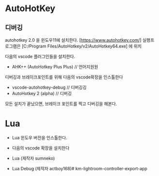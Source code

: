 # AutoHotKey

## 디버깅

autohotkey 2.0 을 윈도우11에 설치한다. [https://www.autohotkey.com/]
실행프로그램은 [C:/Program Files/AutoHotkey/v2/AutoHotkey64.exe] 에 위치

다음의  vscode 플러그인들을 설치한다.

- AHK++ (AutoHotkey Plus Plus) // 언어지원원

디버깅과 브레이크포인트를 위해 다음의 vscode확장을 인스톨한다

- vscode-autohotkey-debug // 디버깅깅
- AutoHotkey 2 (alpha) // 디버깅

모든 설치가 끝났으면, 브레이크 포인트를 찍고 디버깅을 해본다.


# Lua

- Lua 윈도우 버전을 인스톨한다.

- 다음의 vscode 확장을 설치한다
- Lua (제작자 sumneko)
- Lua Debug (제작자 actboy168)#   k m - l i g h t r o o m - c o n t r o l l e r - e x p o r t - a p p  
 